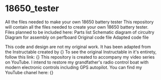 # 18650_tester
All the files needed to make your own 18650 battery tester
This repository will contain all the files needed to create your own 18650 battery tester.
Files planned to be included here:
Parts list
Schematic diagram of circuitry
Diagram for assembly on perfboard
Original code file
Adapted code file

This code and design are not my original work. It has been adapted from the Instructable created by {} To see the original Instructable in it's entirety, follow this link: {}
This repository is created to accompany my video series on YouTube. I intend to restore my grandfather's radio control boat with modern electronic controls including GPS autopilot. You can find my YouTube chanel here: {}
